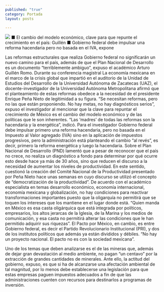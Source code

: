 ```yaml
---
published: "true"
category: Portada
layout: posts

---
```


![](http://i.imgur.com/QoQzYOBm.jpg)
■ El cambio del modelo económico, clave para que repunte el crecimiento en el país: Guillén
■ Gobierno federal debe impulsar una reforma hacendaria pero no basada en el IVA, expone

Las reformas estructurales que realiza Gobierno federal no significarán un nuevo camino para el país, además de que el Plan Nacional de Desarrollo es un documento “terriblemente ambiguo”, expuso el académico Arturo Guillén Romo.
Durante su conferencia magistral La economía mexicana en el marco de la crisis global que impartió en el auditorio de la Unidad de Estudios del Desarrollo de la Universidad Autónoma de Zacatecas (UAZ), el docente-investigador de la Universidad Autónoma Metropolitana afirmó que el planteamiento de estas reformas obedece a la necesidad de el presidente Enrique Peña Nieto de legitimidad a su figura.
“Se necesitan reformas, pero no las que están proponiendo. No hay metas, no hay diagnósticos serios”, expuso el investigador al mencionar que la clave para repuntar el crecimiento de México es el cambio del modelo económico y de las políticas que le son inherentes. “Las ‘madres’ de todas las reformas son la hacendaria y la energética”, indicó.
Para el investigador Gobierno federal debe impulsar primero una reforma hacendaria, pero no basada en el Impuesto al Valor agregado (IVA) sino en la aplicación de impuestos progresivos, pero la administración está planteando el cambio “al revés”, es decir, primero la reforma energética y luego la hacendaria. 
Sobre el Plan Nacional de Desarrollo (PND) lamentó que a pesar de reconocer que el país no crece, no realiza un diagnóstico a fondo para determinar por qué ocurre esto desde hace ya más de 30 años, sino que reducen el discurso a la necesidad de aumentar los niveles de productividad. 
En este sentido, cuestionó la creación del Comité Nacional de la Productividad presentado por Peña Nieto hace unas semanas en cuyo discurso se utilizó el concepto de “democratización de la productividad”. 
De acuerdo con el académico especialista en temas desarrollo económico, economía internacional, economía mexicana y globalización, no hay condiciones para reactivar transformaciones importantes puesto que la oligarquía no permitirá que se toquen los intereses que los mantiene en el lugar donde está.
“Quien manda en México es esa casta oligárquica que está integrada por políticos, empresarios, los altos jerarcas de la Iglesia, de la Marina y los medios de comunicación, y esa casta no permitirá alterar las condiciones que le han permitido adquirir sus riquezas”.
El Pacto por México, en cambio, es entre Gobierno federal, es decir el Partido Revolucionario Institucional (PRI), y dos de los institutos políticos que además ya están divididos y débiles. “No hay un proyecto nacional. El pacto no es con la sociedad mexicana”. 


Uno de los temas que deben analizarse es el de las mineras que, además de dejar gran devastación al medio ambiente, no pagan “un centavo” por la extracción de grandes cantidades de minerales. Ante ello, la actitud del gobierno, expuso, es que si ha de alcanzarse una afectación ambiental de tal magnitud, por lo menos debe establecerse una legislación para que estas empresas paguen impuestos adecuados a fin de que las administraciones cuenten con recursos para destinarlos a programas de inversión.
